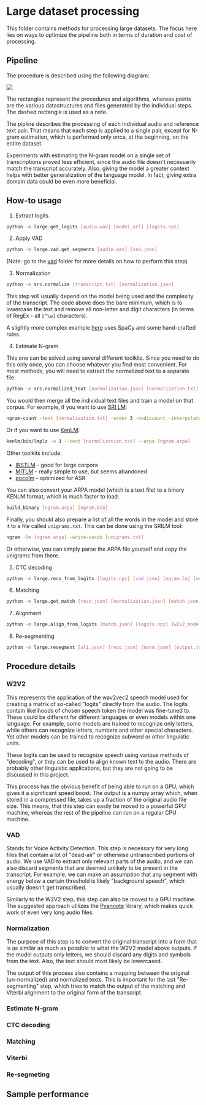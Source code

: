 # Large dataset processing

This folder contains methods for processing large datasets. The focus here lies
on ways to optimize the pipeline both in terms of duration and cost of processing.

## Pipeline

The procedure is described using the following diagram:

![](diagram.png)

The rectangles represent the procedures and algorithms, whereas points are the various
datastructures and files generated by the individual steps. The dashed rectangle is used
as a note.

The pipline describes the processing of each individual audio and reference text pair.
That means that each step is applied to a single pair, except for N-gram estimation,
which is performed only once, at the beginning, on the entire dataset.

Experiments with estimating the N-gram model on a single set of transcriptions proved
less efficient, since the audio file doesn't necessarily match the transcript accurately.
Also, giving the model a greater context helps with better generalization of the language model.
In fact, giving extra domain data could be even more beneficial.

## How-to usage

1. Extract logits

```bash
python -m large.get_logits [audio.wav] [model_url] [logits.npz]
```

2. Apply VAD

```bash
python -m large.vad.get_segments [audio.wav] [vad.json]
```

(Note: go to the [vad](vad) folder for more details on how to perform this step)

3. Normalization

```bash
python -m src.normalize [transcript.txt] [normalization.json]
```

This step will usually depend on the model being used and the complexity of the transcript.
The code above does the bare minimum, which is to lowercase the text and remove all non-letter and digit
characters (in terms of RegEx - all `[^\w]` characters).

A slightly more complex example [here](https://github.com/danijel3/TextNormalizePL) uses SpaCy and some hand-crafted
rules.

4. Estimate N-gram

This one can be solved using several different toolkits. Since you need to do this only once, you can
choose whatever you find most convenient. For most methods, you will need to extract the normalized text
to a separate file:

```bash
python -m src.normalized_text [normalization.json] [normalization.txt]
```

You would then merge all the individual text files and train a model on that corpus. For example, if you want
to use [SRI LM](http://www.speech.sri.com/projects/srilm/download.html):

```bash
ngram-count -text [normalization.txt] -order 3 -kndiscount -interpolate -lm [ngram.arpa]
```

Or if you want to use [KenLM](https://github.com/kpu/kenlm):

```bash
kenlm/bin/lmplz -o 3 --text [normalization.txt] --arpa [ngram.arpa]
```

Other toolkits include:

* [IRSTLM](http://hlt-mt.fbk.eu/technologies/irstlm) - good for large corpora
* [MITLM](https://github.com/mitlm/mitlm) - really simple to use, but seems abandoned
* [pocolm](https://github.com/danpovey/pocolm) - optimized for ASR

You can also convert your ARPA model (which is a text file) to a binary KENLM format, which is much faster to load:

```bash
build_binary [ngram.arpa] [ngram.bin]
```

Finally, you should also prepare a list of all the words in the model and store it to a file called `unigrams.txt`. This
can be done using the SRILM tool:

```bash
ngram -lm [ngram.arpa] -write-vocab [unigrams.txt]
```

Or otherwise, you can simply parse the ARPA file yourself and copy the unigrams from there.

5. CTC decoding

```bash
python -m large.reco_from_logits [logits.npz] [vad.json] [ngram.lm] [unigrams.txt] [w2v2_model] [reco.json]
```

6. Matching

```bash
python -m large.get_match [reco.json] [normalization.json] [match.json] 
```

7. Alignment

```bash
python -m large.align_from_logits [match.json] [logits.npz] [w2v2_model] [ali.json]
```

8. Re-segmenting

```bash
python -m large.resegment [ali.json] [reco.json] [norm.json] [output.json]
```

## Procedure details

### W2V2

This represents the application of the wav2vec2 speech model used for creating a matrix of
so-called "logits" directly from the audio. The logits contain likelihoods of chosen speech
token the model was fine-tuned to. These could be different for different languages or even
models within one language. For example, some models are trained to recognize only letters, while others
can recognize letters, numbers and other special characters. Yet other models can be trained to
recognize subword or other linguistic units.

These logits can be used to recognize speech using various methods of "decoding", or they can
be used to align known text to the audio. There are probably other linguistic applications, but
they are not going to be discussed in this project.

This process has the obvious benefit of being able to run on a GPU, which gives it
a significant speed boost. The output is a numpy array which, when stored in a compressed file,
takes up a fraction of the original audio file size. This means, that this step can easily be moved
to a powerful GPU machine, whereas the rest of the pipeline can run on a regular CPU machine.

### VAD

Stands for Voice Activity Detection. This step is necessary for very long files that contain a lot
of "dead-air" or otherwise untranscribed portions of audio. We use VAD to extract only relevant
parts of the audio, and we can also discard segments that are deemed unlikely to be present in the
transcript. For example, we can make an assumption that any segment with energy below a certain
threshold is likely "background speech", which usually doesn't get transcribed.

Similarly to the W2V2 step, this step can also be moved to a GPU machine. The suggested approach
utilizes the [Pyannote](https://github.com/pyannote/pyannote-audio) library, which makes quick work
of even very long audio files.

### Normalization

The purpose of this step is to convert the original transcript into a form that is
as similar as much as possible to what the W2V2 model above outputs. If the model outputs
only letters, we should discard any digits and symbols from the text. Also, the text should
most likely be lowercased.

The output of this process also contains a mapping between the original (un-normalized) and
normalized texts. This is important for the last "Re-segmenting" step, which tries to match
the output of the matching and Viterbi alignment to the original form of the transcript.

### Estimate N-gram

### CTC decoding

### Matching

### Viterbi

### Re-segmeting

## Sample performance